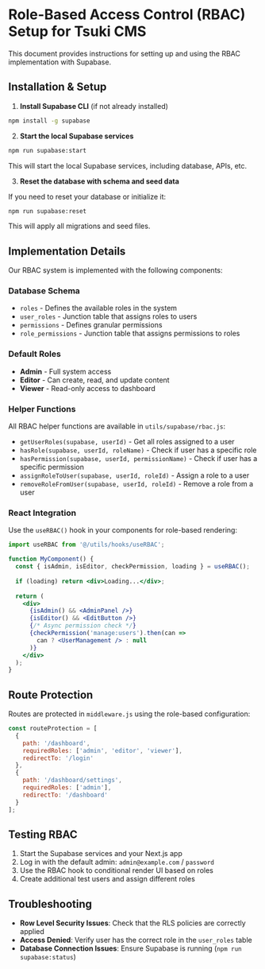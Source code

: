 # Role-Based Access Control (RBAC) Setup for Tsuki CMS

This document provides instructions for setting up and using the RBAC implementation with Supabase.

## Installation & Setup

1. **Install Supabase CLI** (if not already installed)

```bash
npm install -g supabase
```

2. **Start the local Supabase services**

```bash
npm run supabase:start
```

This will start the local Supabase services, including database, APIs, etc.

3. **Reset the database with schema and seed data**

If you need to reset your database or initialize it:

```bash
npm run supabase:reset
```

This will apply all migrations and seed files.

## Implementation Details

Our RBAC system is implemented with the following components:

### Database Schema

- `roles` - Defines the available roles in the system
- `user_roles` - Junction table that assigns roles to users
- `permissions` - Defines granular permissions
- `role_permissions` - Junction table that assigns permissions to roles

### Default Roles

- **Admin** - Full system access
- **Editor** - Can create, read, and update content
- **Viewer** - Read-only access to dashboard

### Helper Functions

All RBAC helper functions are available in `utils/supabase/rbac.js`:

- `getUserRoles(supabase, userId)` - Get all roles assigned to a user
- `hasRole(supabase, userId, roleName)` - Check if user has a specific role
- `hasPermission(supabase, userId, permissionName)` - Check if user has a specific permission
- `assignRoleToUser(supabase, userId, roleId)` - Assign a role to a user
- `removeRoleFromUser(supabase, userId, roleId)` - Remove a role from a user

### React Integration

Use the `useRBAC()` hook in your components for role-based rendering:

```jsx
import useRBAC from '@/utils/hooks/useRBAC';

function MyComponent() {
  const { isAdmin, isEditor, checkPermission, loading } = useRBAC();
  
  if (loading) return <div>Loading...</div>;
  
  return (
    <div>
      {isAdmin() && <AdminPanel />}
      {isEditor() && <EditButton />}
      {/* Async permission check */}
      {checkPermission('manage:users').then(can => 
        can ? <UserManagement /> : null
      )}
    </div>
  );
}
```

## Route Protection

Routes are protected in `middleware.js` using the role-based configuration:

```js
const routeProtection = [
  {
    path: '/dashboard',
    requiredRoles: ['admin', 'editor', 'viewer'],
    redirectTo: '/login'
  },
  {
    path: '/dashboard/settings',
    requiredRoles: ['admin'],
    redirectTo: '/dashboard'
  }
];
```

## Testing RBAC

1. Start the Supabase services and your Next.js app
2. Log in with the default admin: `admin@example.com` / `password`
3. Use the RBAC hook to conditional render UI based on roles
4. Create additional test users and assign different roles

## Troubleshooting

- **Row Level Security Issues**: Check that the RLS policies are correctly applied
- **Access Denied**: Verify user has the correct role in the `user_roles` table
- **Database Connection Issues**: Ensure Supabase is running (`npm run supabase:status`) 